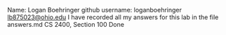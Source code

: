 Name: Logan Boehringer
github username: loganboehringer
lb875023@ohio.edu I have recorded all my answers for this lab in the file answers.md
CS 2400, Section 100
Done
